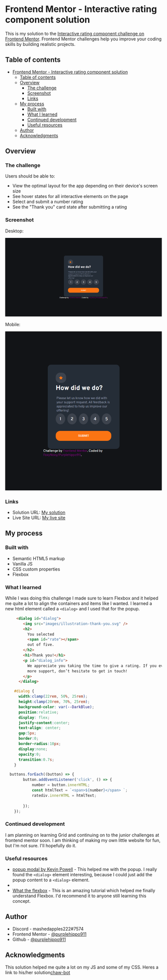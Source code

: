 # Frontend Mentor - Interactive rating component solution

This is my solution to the [Interactive rating component challenge on Frontend Mentor](https://www.frontendmentor.io/challenges/interactive-rating-component-koxpeBUmI). Frontend Mentor challenges help you improve your coding skills by building realistic projects. 

## Table of contents

- [Frontend Mentor - Interactive rating component solution](#frontend-mentor---interactive-rating-component-solution)
  - [Table of contents](#table-of-contents)
  - [Overview](#overview)
    - [The challenge](#the-challenge)
    - [Screenshot](#screenshot)
    - [Links](#links)
  - [My process](#my-process)
    - [Built with](#built-with)
    - [What I learned](#what-i-learned)
    - [Continued development](#continued-development)
    - [Useful resources](#useful-resources)
  - [Author](#author)
  - [Acknowledgments](#acknowledgments)

## Overview

### The challenge

Users should be able to:

- View the optimal layout for the app depending on their device's screen size
- See hover states for all interactive elements on the page
- Select and submit a number rating
- See the "Thank you" card state after submitting a rating

### Screenshot
Desktop:

![Desktop](screenshot/desktop2.png)

Mobile:

![Mobile](screenshot/mobile2.png)



### Links

- Solution URL: [My solution](https://www.frontendmentor.io/solutions/interacitve-rating-component-with-flexbox-and-vanilla-js-SyxeY74Ec)
- Live Site URL: [My live site](https://purplehippo911.github.io/interactiveRating/)

## My process

### Built with

- Semantic HTML5 markup
- Vanilla JS
- CSS custom properties
- Flexbox

### What I learned

While I was doing this challenge I made sure to learn Flexbox and it helped me quite a lot to align the containers and items like I wanted. I learned a new html element called a `<dialog>` and I used that for the popup. 


```html
     <dialog id="dialog">
        <img src="images/illustration-thank-you.svg" />
        <h2>
          You selected
          <span id="rate"></span>
          out of five.
        </h2>
        <h1>Thank you!</h1>
        <p id="dialog_info">
          We appreciate you taking the time to give a rating. If you ever need
          more support, don’t hesitate to get in touch!
        </p>
      </dialog>
```

```css
    #dialog {
      width:clamp(22rem, 50%, 25rem);
      height:clamp(20rem, 70%, 25rem);
      background-color: var(--DarkBlue);
      position:relative;
      display: flex;
      justify-content:center;
      text-align: center;
      gap:5px;
      border:0;
      border-radius:10px;
      display:none;
      opacity:0;
      transition:0.7s;
    }
```

```js
  buttons.forEach((button) => {
        button.addEventListener('click', () => {
            number = button.innerHTML;
            const htmlText = `<span>${number}</span> `;
            ratediv.innerHTML = htmlText;

        });
    });
```

### Continued development

I am planning on learning Grid and continuing on to the junior challenges at frontend mentor soon. I am thinking of making my own little website for fun, but I'm not sure. I'll hopefully do it.

### Useful resources

- [popup modal by Kevin Powell](https://www.youtube.com/watch?v=TAB_v6yBXIE&t=436s&ab_channel=KevinPowell) - This helped me with the popup. I really found the `<dialog>` element interesting, because I could just add the popup content to a `<dialog>` element.
- 
- [ What the flexbox](https://www.flexbox.io) - This is an amazing tutorial which helped me finally understand Flexbox. I'd recommend it to anyone still learning this concept.

## Author

- Discord - mashedapples222#7574
- Frontend Mentor - [@purplehippo911](https://www.frontendmentor.io/profile/purplehippo911)
- Github - [@purplehippo911](https://www.github.com/purplehippo911)


## Acknowledgments

This solution helped me quite a lot on my JS and some of my CSS. Heres a link to his/her solution[chaw-bot](https://github.com/chaw-bot/interactive-rating-component)



